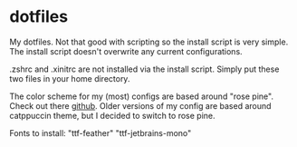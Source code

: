# dotfiles
My dotfiles.
Not that good with scripting so the install script is very simple. The install script doesn't overwrite any current configurations.

.zshrc and .xinitrc are not installed via the install script. Simply put these two files in your home directory.

The color scheme for my (most) configs are based around "rose pine". Check out there [github](https://github.com/rose-pine/rose-pine-theme). Older versions of my config are based around catppuccin theme, but I decided to switch to rose pine.

Fonts to install:
"ttf-feather"
"ttf-jetbrains-mono"
